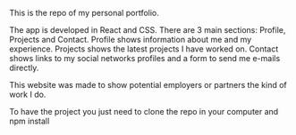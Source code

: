 This is the repo of my personal portfolio.

The app is developed in React and CSS. 
There are 3 main sections: Profile, Projects and Contact.
Profile shows information about me and my experience.
Projects shows the latest projects I have worked on.
Contact shows links to my social networks profiles and a form to send me e-mails directly.

This website was made to show potential employers or partners the kind of work I do.

To have the project you just need to clone the repo in your computer and npm install
